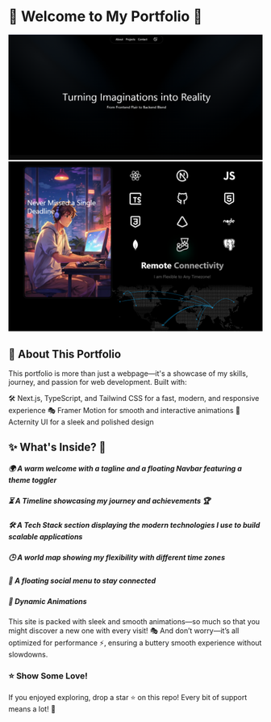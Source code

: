 # 🌟 Welcome to My Portfolio 👋
<img src="assets/HomePage.png"  alt="Portfolio Home Page Preview">   <img src="assets/Technologies.png" alt="Technologies Used"> </div>
## 🚀 About This Portfolio
This portfolio is more than just a webpage—it's a showcase of my skills, journey, and passion for web development. Built with:

🛠 Next.js, TypeScript, and Tailwind CSS for a fast, modern, and responsive experience
🎭 Framer Motion for smooth and interactive animations
🎨 Acternity UI for a sleek and polished design

## ✨ What's Inside? 👀

##### 🌍 A warm welcome with a tagline and a floating Navbar featuring a theme toggler
##### ⏳ A Timeline showcasing my journey and achievements 🏆
##### 🛠 A Tech Stack section displaying the modern technologies I use to build scalable applications
##### 🕒 A world map showing my flexibility with different time zones
##### 🔗 A floating social menu to stay connected
##### 🎥 Dynamic Animations
This site is packed with sleek and smooth animations—so much so that you might discover a new one with every visit! 🎭
And don’t worry—it’s all optimized for performance ⚡, ensuring a buttery smooth experience without slowdowns.

### ⭐ Show Some Love!
If you enjoyed exploring, drop a star ⭐ on this repo! Every bit of support means a lot! 💖
